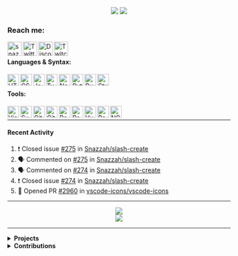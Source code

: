 <div align=center>

[![](https://snazzah.com/i/banner2.png)][website]
![](https://enb1p2fwazcr7bh.m.pipedream.net)
  
</div>

[website]: https://snazzah.com/
[twitter]: https://twitter.com/Snazzah
[discord]: https://snaz.in/discord
[twitch]: https://twitch.tv/SnazzahGuy


### Reach me:

[<img align="left" alt="snazzah.com" width="32px" src="https://api.iconify.design/bi:globe.svg?color=%23e84118&height=32" />][website]
[<img align="left" alt="Twitter" width="32px" src="https://api.iconify.design/simple-icons:twitter.svg?color=%23e84118&height=32" />][twitter]
[<img align="left" alt="Discord" width="32px" src="https://api.iconify.design/simple-icons:discord.svg?color=%23e84118&height=32" />][discord]
[<img align="left" alt="Twitch" width="32px" src="https://api.iconify.design/simple-icons:twitch.svg?color=%23e84118&height=32" />][twitch]

<br />

#### Languages & Syntax:
<img align="left" alt="HTML5" width="26px" src="https://api.iconify.design/simple-icons:html5.svg?color=%23c23616&height=26" />
<img align="left" alt="CSS3" width="26px" src="https://api.iconify.design/simple-icons:css3.svg?color=%23c23616&height=26" />
<img align="left" alt="JavaScript" width="26px" src="https://api.iconify.design/simple-icons:javascript.svg?color=%23c23616&height=26" />
<img align="left" alt="TypeScript" width="26px" src="https://api.iconify.design/simple-icons:typescript.svg?color=%23c23616&height=26" />
<img align="left" alt="Node.js" width="26px" src="https://api.iconify.design/simple-icons:node-dot-js.svg?color=%23c23616&height=26" />
<img align="left" alt="Python" width="26px" src="https://api.iconify.design/simple-icons:python.svg?color=%23c23616&height=26" />
<img align="left" alt="Ruby" width="26px" src="https://api.iconify.design/simple-icons:ruby.svg?color=%23c23616&height=26" />
<img align="left" alt="Stylus" width="26px" src="https://api.iconify.design/simple-icons:stylus.svg?color=%23c23616&height=26" />

<br />

#### Tools:
<img align="left" alt="Visual Studio Code" width="26px" src="https://api.iconify.design/simple-icons:visualstudiocode.svg?color=%23c23616&height=26" />
<img align="left" alt="Sublime Text" width="26px" src="https://api.iconify.design/simple-icons:sublimetext.svg?color=%23c23616&height=26" />
<img align="left" alt="Git" width="26px" src="https://api.iconify.design/simple-icons:git.svg?color=%23c23616&height=26" />
<img align="left" alt="GitHub" width="26px" src="https://api.iconify.design/simple-icons:github.svg?color=%23c23616&height=26" />
<img align="left" alt="PostgreSQL" width="26px" src="https://api.iconify.design/simple-icons:postgresql.svg?color=%23c23616&height=26" />
<img align="left" alt="Redis" width="26px" src="https://api.iconify.design/simple-icons:redis.svg?color=%23c23616&height=26" />
<img align="left" alt="Vue" width="26px" src="https://api.iconify.design/simple-icons:vue-dot-js.svg?color=%23c23616&height=26" />
<img align="left" alt="React" width="26px" src="https://api.iconify.design/akar-icons:react-fill.svg?color=%23c23616&height=26" />
<img align="left" alt="NGINX" width="26px" src="https://api.iconify.design/cib:nginx.svg?color=%23c23616&height=26" />

<br />

---

####  Recent Activity

<!--START_SECTION:activity-->
1. ❗️ Closed issue [#275](https://github.com/Snazzah/slash-create/issues/275) in [Snazzah/slash-create](https://github.com/Snazzah/slash-create)
2. 🗣 Commented on [#275](https://github.com/Snazzah/slash-create/issues/275) in [Snazzah/slash-create](https://github.com/Snazzah/slash-create)
3. 🗣 Commented on [#274](https://github.com/Snazzah/slash-create/issues/274) in [Snazzah/slash-create](https://github.com/Snazzah/slash-create)
4. ❗️ Closed issue [#274](https://github.com/Snazzah/slash-create/issues/274) in [Snazzah/slash-create](https://github.com/Snazzah/slash-create)
5. 💪 Opened PR [#2960](https://github.com/vscode-icons/vscode-icons/pull/2960) in [vscode-icons/vscode-icons](https://github.com/vscode-icons/vscode-icons)
<!--END_SECTION:activity-->

---

<div align="center">
  <img align="center" src="https://github-readme-stats.vercel.app/api?username=Snazzah&show_icons=true&count_private=true&hide_border=true&icon_color=fff&bg_color=852121&title_color=fff&text_color=fff" />
</div>
<div align="center">
  <a href="https://wakatime.com/@Snazzah">
    <img align="center" src="https://github-readme-stats.vercel.app/api/wakatime?username=Snazzah&layout=compact&custom_title=Weekly%20Development%20Breakdown&hide_border=true&icon_color=fff&bg_color=852121&title_color=fff&text_color=fff" />
  </a>
</div>

---

<details>
  <summary><b>Projects</b></summary><br />

[![](https://github-readme-stats.vercel.app/api/pin/?username=Snazzah&repo=SublimeDiscordRP)](https://github.com/Snazzah/SublimeDiscordRP)

[![](https://github-readme-stats.vercel.app/api/pin/?username=dbots-pkg&repo=dbots.js&show_owner=true)](https://github.com/dbots-pkg/dbots.js)

[![](https://github-readme-stats.vercel.app/api/pin/?username=Snazzah&repo=HotImage)](https://github.com/Snazzah/HotImage)

[![](https://github-readme-stats.vercel.app/api/pin/?username=trello-talk&repo=Taco&show_owner=true)](https://github.com/trello-talk/Taco)

[![](https://github-readme-stats.vercel.app/api/pin/?username=Snazzah&repo=MediaSessionMaster)](https://github.com/Snazzah/MediaSessionMaster)

[![](https://github-readme-stats.vercel.app/api/pin/?username=Snazzah&repo=Lightcord)](https://github.com/Snazzah/Lightcord)

[![](https://github-readme-stats.vercel.app/api/pin/?username=Snazzah&repo=slash-create)](https://github.com/Snazzah/slash-create)

</details>

<details>
  <summary><b>Contributions</b></summary><br />

[![](https://github-readme-stats.vercel.app/api/pin/?username=discordjs&repo=discord.js)](https://github.com/discordjs/discord.js)

[![](https://github-readme-stats.vercel.app/api/pin/?username=AlexFlipnote&repo=Modesta&show_owner=true)](https://github.com/AlexFlipnote/Modesta)

[![](https://github-readme-stats.vercel.app/api/pin/?username=discordrb&repo=discordrb)](https://github.com/discordrb/discordrb)

[![](https://github-readme-stats.vercel.app/api/pin/?username=Terminal&repo=botlist-servers&show_owner=true)](https://github.com/Terminal/botlist-servers)

[![](https://github-readme-stats.vercel.app/api/pin/?username=abalabahaha&repo=eris)](https://github.com/abalabahaha/eris)

</details>
